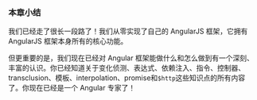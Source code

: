 ### 本章小结

我们已经走了很长一段路了！我们从零实现了自己的 AngularJS 框架，它拥有 AngularJS 框架本身所有的核心功能。

但更重要的是，我们现在已经对 Angular 框架能做什么和怎么做到有一个深刻、丰富的认识。你已经知道关于变化侦测、表达式、依赖注入、指令、控制器、transclusion、模板、interpolation、promise和`$http`这些知识点的所有内容了。你现在已经是一个 Angular 专家了！
